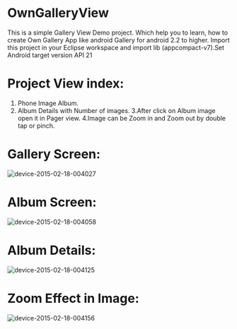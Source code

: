 # OwnGalleryView

This is a simple Gallery View Demo project. Which help you to learn, how to create Own Gallery App like android Gallery for android 2.2 to higher. Import this project in your Eclipse workspace and import lib (appcompact-v7).Set Android target version API 21

# Project View index: 
1. Phone Image Album. 
2. Album Details with Number of images.
3.After click on Album image open it in Pager view.
4.Image can be Zoom in and Zoom out by double tap or pinch.

# Gallery Screen:
![device-2015-02-18-004027](https://cloud.githubusercontent.com/assets/10453203/6235363/f4704b50-b707-11e4-8217-bea5e0174068.png)

# Album Screen:
![device-2015-02-18-004058](https://cloud.githubusercontent.com/assets/10453203/6235390/1ff038a8-b708-11e4-96de-db51017190f4.png)

# Album Details:
![device-2015-02-18-004125](https://cloud.githubusercontent.com/assets/10453203/6235414/47445164-b708-11e4-9c4d-e8d9e1caa8e0.png)

# Zoom Effect in Image:
![device-2015-02-18-004156](https://cloud.githubusercontent.com/assets/10453203/6235434/658a1b4a-b708-11e4-840c-1717a28c1cfc.png)
